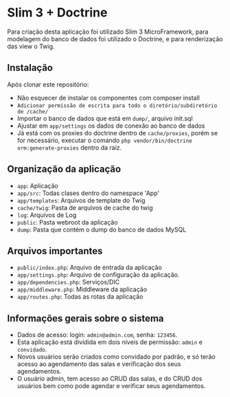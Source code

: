 # Slim 3 + Doctrine

Para criação desta aplicação foi utilizado Slim 3 MicroFramework, para modelagem
do banco de dados foi utilizado o Doctrine, e para renderização das view o Twig.


## Instalação
Após clonar este repositório:
* Não esquecer de instalar os componentes com composer install
* `Adicionar permissão de escrita para todo o diretório/subdiretório de /cache/`
* Importar o banco de dados que está em `dump/`, arquivo init.sql
* Ajustar em `app/settings` os dados de conexão ao banco de dados
* Já está com os proxies do doctrine dentro de `cache/proxies`, porém se for necessário, executar o comando
`php vendor/bin/doctrine orm:generate-proxies` dentro da raíz.


## Organização da aplicação
* `app`: Aplicação
* `app/src`: Todas clases dentro do namespace 'App'
* `app/templates`: Arquivos de template do Twig
* `cache/twig`: Pasta de arquivos de cache do twig
* `log`: Arquivos de Log
* `public`: Pasta webroot da aplicação
* `dump`: Pasta que contém o dump do banco de dados MySQL

## Arquivos importantes
* `public/index.php`: Arquivo de entrada da aplicação
* `app/settings.php`: Arquivo de configuração da aplicação.
* `app/dependencies.php`: Serviços/DIC
* `app/middleware.php`: Middleware da aplicação
* `app/routes.php`: Todas as rotas da aplicação


## Informações gerais sobre o sistema
* Dados de acesso: login: `admin@admin.com`, senha: `123456`.
* Esta aplicação está dividida em dois níveis de permissão: `admin` e `convidado`.
* Novos usuários serão criados como convidado por padrão, e só terão acesso ao agendamento das salas e verificação dos seus agendamentos.
* O usuário admin, tem acesso ao CRUD das salas, e do CRUD dos usuários bem como pode agendar e verificar seus agendamentos.
